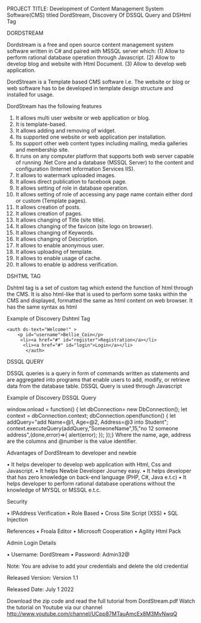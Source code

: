 PROJECT TITLE: Development of Content Management System Software(CMS) titled DordStream, Discovery Of DSSQL Query and DSHtml Tag

DORDSTREAM

Dordstream is a free and open source content management system software written in C# and paired with MSSQL server which:
(1)	Allow to perform rational database operation through Javascript.
(2)	Allow to develop blog and website with Html Document.
(3)	Allow to develop web application.

DordStream is a Template based CMS software I.e. The website or blog or web software has to be developed in template design structure and installed for usage.

DordStream has the following features
1.	It allows multi user website or web application or blog.
2.	It is template-based.
3.	It allows adding and removing of widget.
4.	Its supported one website or web application per installation.
5.	Its support other web content types including mailing, media galleries and membership site.
6.	It runs on any computer platform that supports both web server capable of running .Net Core and a database (MSSQL Server) to the content and configuration (Internet Information Services IIS).
7.	It allows to watermark uploaded images.
8.	It allows direct publication to facebook page.
9.	It allows setting of role in database operation.
10.	It allows setting of role of accessing any page name contain either dord or custom (Template pages).
11.	It allows creation of posts.
12.	It allows creation of pages.
13.	It allows changing of Title (site title).
14.	It allows changing of the favicon (site logo on browser).
15.	It allows changing of Keywords.
16.	It allows changing of Description.
17.	It allows to enable anonymous user.
18.	It allows uploading of template.
19.	It allows to enable usage of cache.
20.	It allows to enable ip address verification.







DSHTML TAG

Dshtml tag is a set of custom tag which extend the function of html through the CMS. It is also html-like that is used to perform some tasks within the CMS and displayed, formatted the same as html content on web browser. It has the same syntax as html 


Example of Discovery Dshtml Tag

    <auth ds-text="Welcome!" >
        <p id="username">Bellie_Coin</p>
         <li><a href="#" id="register">Registration</a></li> 
          <li><a href="#" id="login">Login</a></li>
           </auth>

      
    


DSSQL QUERY

DSSQL queries is a query in form of commands written as statements and are aggregated into programs that enable users to add, modify, or retrieve data from the database table.
DSSQL Query is used through Javascript


Example of Discovery DSSQL Query


window.onload = function() {
let dbConnection= new DbConnection();
let context = dbConnection.context;
dbConnection.open(function() {
let addQuery="add Name=@1, Age=@2, Address=@3 into Student";
context.executeQuery(addQuery,"SomeoneName",15,"no 12 someone address",(done,error)=>{ alert(error); });
});}
Where the name, age, address are the columns and @number is the value identifier.





Advantages of DordStream to developer and newbie

•	It helps developer to develop web application with Html, Css and Javascript.
•	It helps Newbie Developer Journey easy.
•       It helps developer that has zero knowledge on back-end language (PHP, C#, Java e.t.c)
•	It helps developer to perform rational database operations without the knowledge of MYSQL or MSSQL e.t.c.






Security

•	IPAddress Verification
•	Role Based
•       Cross Site Script (XSS)
•	SQL Injection











References
•	Froala Editor
•	Microsoft Cooperation
•	Agility Html Pack


Admin Login Details

•	Username: DordStream
•	Password: Admin32@
 
 Note: You are advise to add your credentials and delete the old credential


Released Version: Version 1.1


Released Date: July 1 2022


Download the zip code and read the full tutorial from DordStream.pdf 
Watch the tutorial on Youtube via our channel http://www.youtube.com/channel/UCpp87MTauAmcEx8M3MvNwqQ
